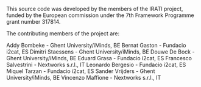 This source code was developed by the members of the IRATI project, funded by
the European commission under the 7th Framework Programme grant number 317814. 

The contributing members of the project are:

Addy Bombeke          - Ghent University/iMinds, BE
Bernat Gaston         - Fundacio i2cat, ES
Dimitri Staessens     - Ghent University/iMinds, BE
Douwe De Bock         - Ghent University/iMinds, BE
Eduard Grasa          - Fundacio i2cat, ES
Francesco Salvestrini - Nextworks s.r.l., IT
Leonardo Bergesio     - Fundacio i2cat, ES
Miquel Tarzan         - Fundacio i2cat, ES
Sander Vrijders       - Ghent University/iMinds, BE
Vincenzo Maffione     - Nextworks s.r.l., IT
